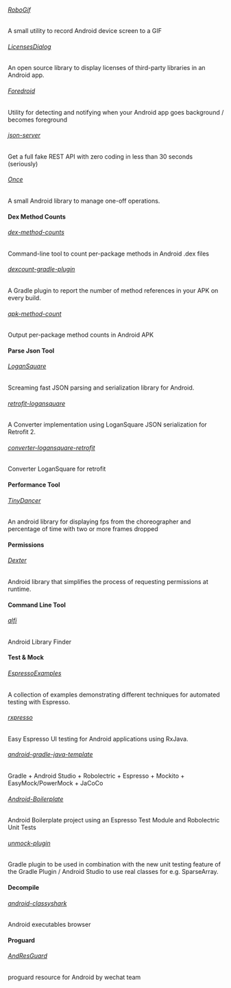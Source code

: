 ###### [RoboGif](https://github.com/izacus/RoboGif)
A small utility to record Android device screen to a GIF

###### [LicensesDialog](https://github.com/PSDev/LicensesDialog)
An open source library to display licenses of third-party libraries in an Android app.

###### [Foredroid](https://github.com/steveliles/Foredroid)
Utility for detecting and notifying when your Android app goes background / becomes foreground

###### [json-server](https://github.com/typicode/json-server)
Get a full fake REST API with zero coding in less than 30 seconds (seriously)

###### [Once](https://github.com/jonfinerty/Once)
A small Android library to manage one-off operations.


#### Dex Method Counts

###### [dex-method-counts](https://github.com/mihaip/dex-method-counts)
Command-line tool to count per-package methods in Android .dex files

###### [dexcount-gradle-plugin](https://github.com/KeepSafe/dexcount-gradle-plugin)
A Gradle plugin to report the number of method references in your APK on every build.

###### [apk-method-count](https://github.com/inloop/apk-method-count)
Output per-package method counts in Android APK


#### Parse Json Tool

###### [LoganSquare](https://github.com/bluelinelabs/LoganSquare)
Screaming fast JSON parsing and serialization library for Android.

###### [retrofit-logansquare](https://github.com/aurae/retrofit-logansquare)
A Converter implementation using LoganSquare JSON serialization for Retrofit 2.

###### [converter-logansquare-retrofit](https://github.com/yongjhih/converter-logansquare-retrofit)
Converter LoganSquare for retrofit


#### Performance Tool

###### [TinyDancer](https://github.com/brianPlummer/TinyDancer)
An android library for displaying fps from the choreographer and percentage of time with two or more frames dropped


#### Permissions

###### [Dexter](https://github.com/Karumi/Dexter)
Android library that simplifies the process of requesting permissions at runtime.


#### Command Line Tool

###### [alfi](https://github.com/cesarferreira/alfi)
Android Library Finder


#### Test & Mock

###### [EspressoExamples](https://github.com/vgrec/EspressoExamples)
A collection of examples demonstrating different techniques for automated testing with Espresso.

###### [rxpresso](https://github.com/novoda/rxpresso)
Easy Espresso UI testing for Android applications using RxJava.

###### [android-gradle-java-template](https://github.com/jaredsburrows/android-gradle-java-template)
Gradle + Android Studio + Robolectric + Espresso + Mockito + EasyMock/PowerMock + JaCoCo

###### [Android-Boilerplate](https://github.com/hitherejoe/Android-Boilerplate)
Android Boilerplate project using an Espresso Test Module and Robolectric Unit Tests

###### [unmock-plugin](https://github.com/bjoernQ/unmock-plugin)
Gradle plugin to be used in combination with the new unit testing feature of the Gradle Plugin / Android Studio to use real classes for e.g. SparseArray.


#### Decompile

###### [android-classyshark](https://github.com/google/android-classyshark)
Android executables browser


#### Proguard

###### [AndResGuard](https://github.com/shwenzhang/AndResGuard)
proguard resource for Android by wechat team
